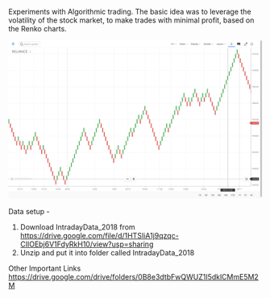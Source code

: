 Experiments with Algorithmic trading. The basic idea was to leverage the volatility of the stock market, to make trades with minimal profit, based on the Renko charts.

[<img src="reliance_renko.png" width="900"/>](reliance_renko.png)

Data setup - 
1. Download IntradayData_2018 from https://drive.google.com/file/d/1HTSIiA1j9qzqc-CIlOEbj6V1FdyRkH10/view?usp=sharing
2. Unzip and put it into folder called IntradayData_2018


Other Important Links
https://drive.google.com/drive/folders/0B8e3dtbFwQWUZ1I5dklCMmE5M2M
